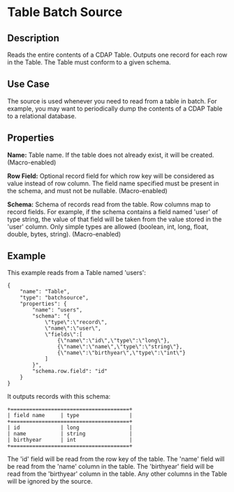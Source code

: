 # Table Batch Source


Description
-----------
Reads the entire contents of a CDAP Table. Outputs one record for each row in the Table.
The Table must conform to a given schema. 


Use Case
--------
The source is used whenever you need to read from a table in batch. For example,
you may want to periodically dump the contents of a CDAP Table to a relational database.


Properties
----------
**Name:** Table name. If the table does not already exist, it will be created. (Macro-enabled)

**Row Field:** Optional record field for which row key will be considered as value instead of row column.
The field name specified must be present in the schema, and must not be nullable. (Macro-enabled)

**Schema:** Schema of records read from the table. Row columns map to record
fields. For example, if the schema contains a field named 'user' of type string, the value
of that field will be taken from the value stored in the 'user' column. Only simple types
are allowed (boolean, int, long, float, double, bytes, string). (Macro-enabled)


Example
-------
This example reads from a Table named 'users':

    {
        "name": "Table",
        "type": "batchsource",
        "properties": {
            "name": "users",
            "schema": "{
                \"type\":\"record\",
                \"name\":\"user\",
                \"fields\":[
                    {\"name\":\"id\",\"type\":\"long\"},
                    {\"name\":\"name\",\"type\":\"string\"},
                    {\"name\":\"birthyear\",\"type\":\"int\"}
                ]
            }",
            "schema.row.field": "id"
        }
    }

It outputs records with this schema:

    +======================================+
    | field name     | type                |
    +======================================+
    | id             | long                |
    | name           | string              |
    | birthyear      | int                 |
    +======================================+

The 'id' field will be read from the row key of the table. The 'name' field will be read from the
'name' column in the table. The 'birthyear' field will be read from the 'birthyear' column in the
table. Any other columns in the Table will be ignored by the source.
